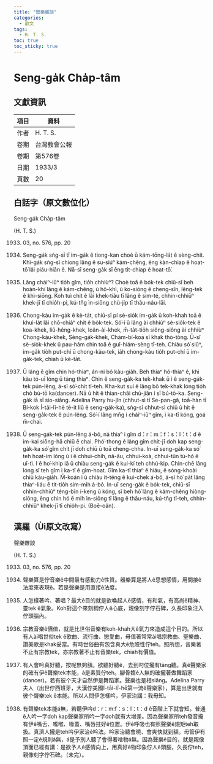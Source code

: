 ```yaml
---
title: "聲樂雜談"
categories:
  - 散文
tags:
  - H. T. S. 
toc: true
toc_sticky: true
---
```


# Seng-ga̍k Cha̍p-tâm

## 文獻資訊

| 項目 | 資料 |
|---|---|
| 作者 | H. T. S.  |
| 卷期 | 台灣教會公報 |
| 卷期 | 第576卷 |
| 日期 | 1933/3 |
| 頁數 | 20 |

## 白話字（原文數位化）

Seng-ga̍k Cha̍p-tâm

(H. T. S.)

1933. 03, no. 576, pp. 20

1. Seng-ga̍k sǹg-sī tī im-ga̍k ê tiong-kan choè ū kám-tōng-la̍t ê sèng-chit. Khì-ga̍k sǹg-sī chiong lâng ê su-siúⁿ kám-chêng, ēng kàn-chiap ê hoat-tō͘ lâi piáu-hiān ê. Nā-sī seng-ga̍k sī ēng ti̍t-chiap ê hoat-tō͘.

2. Lâng cháiⁿ-iūⁿ tio̍h gîm, tio̍h chhiùⁿ? Choè toā ê bo̍k-tek chiū-sī beh hoàn-khí lâng ê kám-chêng, ū hô-khì, ū ko-siōng ê cheng-sîn, lêng-tek ê khì-siōng. Koh tuì chit ê lâi khek-tiâu tī lâng ê sim-té, chhin-chhiūⁿ khek-jī tī chio̍h-pi, kú-tn̂g ìn-siōng chù-ji̍p tī thâu-náu-lāi.

3. Chong-kàu im-ga̍k ê kè-ta̍t, chiū-sī pí sè-sio̍k im-ga̍k ū koh-khah toā ê khuì-la̍t lâi chō-chiâⁿ chit ê bo̍k-tek. Só͘-í ū lâng ài chhiùⁿ sè-sio̍k-tek ê koa-khek, liû-hêng-khek, loân-ài-khek, m̄-ta̍t-tio̍h siông-siông ài chhiùⁿ Chong-kàu-khek, Sèng-ga̍k-khek, Chàm-bí-koa sī khak thò-tòng. Ū-sî sè-sio̍k-khek ū pau-hâm chin toā ê guî-hiám-sèng tī-teh. Chiàu só͘ siūⁿ, im-ga̍k tio̍h put-chí ū chong-kàu-tek, ia̍h chong-kàu tio̍h put-chí ū im-ga̍k-tek, chiah ū kè-ta̍t.

4. Ū lâng ē gîm chin hó-thiaⁿ, án-ni bô kàu-gia̍h. Beh thiaⁿ hó-thiaⁿ ê, khì kàu tó-uī lóng ū tàng thiaⁿ. Chin ê seng-ga̍k-ka tek-khak ū i ê seng-ga̍k-tek pún-lêng, á-sī sò͘-chit tī-teh. Kha-kut suí ê lâng bô tek-khak lóng tio̍h chò bú-tō ka(dancer). Nā ū hit ê thian-châi chū-jiân i sī bú-tō-ka. Seng-ga̍k iā sī sio-siāng. Adelina Parry hu-jîn (chhut-sì tī Se-pan-gâ, toā-hàn tī Bí-kok Í-tāi-lī-hē tē-it liû ê seng-ga̍k-ka), sǹg-sī chhut-sì chiū ū hit ê seng-ga̍k-tek ê pún-lêng. Só͘-í lâng mn̄g i cháiⁿ-iūⁿ gîm, i ka-tī kóng, goá m̄-chai.

5. Ū seng-ga̍k-tek pún-lêng á-bô, nā thiaⁿ i gîm d：r：m：f：s：l：t：d ê im-kai siōng-hā chiū ē chai. Phó͘-thong ê lâng gîm chi̍t-jī doh kap seng-ga̍k-ka só͘ gîm chi̍t jī doh chiū ū toā cheng-chha. In-uī seng-ga̍k-ka só͘ teh hoat-im lóng ū i ê chhuì-chi̍h, nâ-âu, chhuì-koà, chhuì-tûn tú-hó ê uī-tì. I ê ho͘-khip iā ū chiàu seng-ga̍k ê kui-kí teh chhú-kip. Chin-chē lâng lóng sī teh gîm i ka-tī ê gîm-hoat. Gîm ka-tī thiaⁿ ē hiáu, ē sóng-khoài chiū kàu-gia̍h. M̄-koán i ū chiàu it-tēng ê kui-chek á-bô, á-sī hō͘ pa̍t lâng thiaⁿ-liáu ē tit-tio̍h sím-mi̍h á-bô. In-uī seng-ga̍k ê bo̍k-tek, chiū-sī chhin-chhiūⁿ téng-bīn í-keng ū kóng, sī beh hō͘ lâng ê kám-chêng hiòng-siōng, ēng chin hó ê mi̍h ìn-siōng tī lâng ê thâu-náu, kú-tn̂g tī-teh, chhin-chhiūⁿ khek-jī tī chio̍h-pi. (Boē-oân).

## 漢羅（Ùi原文改寫）

聲樂雜談

(H. T. S.)

1933. 03, no. 576, pp. 20

1. 聲樂算是佇音樂ê中間最有感動力ê性質。器樂算是將人ê思想感情，用間接ê法度來表現ê。若是聲樂是用直接ê法度。

2. 人怎樣著吟、著唱？最大ê目的就是欲喚起人ê感情，有和氣，有高尚ê精神、靈tek ê氣象。Koh對這个來刻稠佇人ê心底，親像刻字佇石碑，久長印象注入佇頭腦內。

3. 宗教音樂ê價值，就是比世俗音樂有koh-khah大ê氣力來造成這个目的。所以有人ài唱世俗tek ê歌曲、流行曲、戀愛曲，毋值著常常ài唱宗教曲、聖樂曲、讚美歌是khak妥當。有時世俗曲有包含真大ê危險性佇teh。照所想，音樂著不止有宗教tek，亦宗教著不止有音樂tek，chiah有價值。

4. 有人會吟真好聽，按呢無夠額。欲聽好聽ê，去到叼位攏有tàng聽。真ê聲樂家的確有伊ê聲樂tek本能，á是素質佇teh。腳骨媠ê人無的確攏著做舞蹈家(dancer)。若有彼个天才自然伊是舞蹈家。聲樂也是相siāng。Adelina Parry夫人（出世佇西班牙，大漢佇美國Í-tāi-lī-hē第一流ê聲樂家），算是出世就有彼个聲樂tek ê本能。所以人問伊怎樣吟，伊家治講：我毋知。

5. 有聲樂tek本能á無，若聽伊吟d：r：m:f：s：l：t：d ê音階上下就會知。普通ê人吟一字doh kap聲樂家所吟一字doh就有大增差。因為聲樂家所teh發音攏有伊ê嘴舌、嚨喉、喙蓋、嘴唇拄好ê位置。伊ê呼吸也有照聲樂ê規矩teh取扱。真濟人攏是teh吟伊家治ê吟法。吟家治聽會曉、會爽快就到額。毋管伊有照一定ê規則á無，á是予別人聽了會得著啥物á無。因為聲樂ê目的，就是親像頂面已經有講：是欲予人ê感情向上，用真好ê物印象佇人ê頭腦，久長佇teh，親像刻字佇石碑。（未完）。
